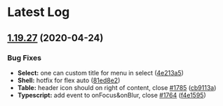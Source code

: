 # Latest Log 

## [1.19.27](https://github.com/alibaba-fusion/next/compare/1.19.26...1.19.27) (2020-04-24)


### Bug Fixes

* **Select:** one can custom title for menu in select ([4e213a5](https://github.com/alibaba-fusion/next/commit/4e213a5))
* **Shell:** hotfix for flex auto ([81ed8e2](https://github.com/alibaba-fusion/next/commit/81ed8e2))
* **Table:** header icon should on right of content, close [#1785](https://github.com/alibaba-fusion/next/issues/1785) ([cb9113a](https://github.com/alibaba-fusion/next/commit/cb9113a))
* **Typescript:** add event to onFocus&onBlur, close [#1764](https://github.com/alibaba-fusion/next/issues/1764) ([f4e1595](https://github.com/alibaba-fusion/next/commit/f4e1595))


